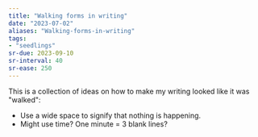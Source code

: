 ```yaml
---
title: "Walking forms in writing"
date: "2023-07-02"
aliases: "Walking-forms-in-writing"
tags:
- "seedlings"
sr-due: 2023-09-10
sr-interval: 40
sr-ease: 250
---
```


This is a collection of ideas on how to make my writing looked like it was "walked":
- Use a wide space to signify that nothing is happening.
- Might use time? One minute = 3 blank lines?